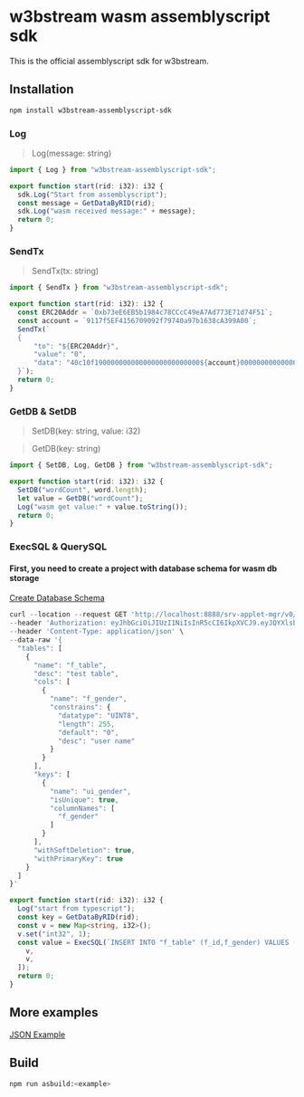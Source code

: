 # w3bstream wasm assemblyscript sdk

This is the official assemblyscript sdk for w3bstream.

## Installation

```bash
npm install w3bstream-assemblyscript-sdk
```

### Log

> Log(message: string)

```typescript
import { Log } from "w3bstream-assemblyscript-sdk";

export function start(rid: i32): i32 {
  sdk.Log("Start from assemblyscript");
  const message = GetDataByRID(rid);
  sdk.Log("wasm received message:" + message);
  return 0;
}
```

### SendTx

> SendTx(tx: string)

```typescript
import { SendTx } from "w3bstream-assemblyscript-sdk";

export function start(rid: i32): i32 {
  const ERC20Addr = `0xb73eE6EB5b1984c78CCcC49eA7Ad773E71d74F51`;
  const account = `9117f5EF4156709092f79740a97b1638cA399A00`;
  SendTx(`
  {
      "to": "${ERC20Addr}",
      "value": "0",
      "data": "40c10f19000000000000000000000000${account}0000000000000000000000000000000000000000000000000de0b6b3a7640000"
  }`);
  return 0;
}
```

### GetDB & SetDB

> SetDB(key: string, value: i32)

> GetDB(key: string)

```typescript
import { SetDB, Log, GetDB } from "w3bstream-assemblyscript-sdk";

export function start(rid: i32): i32 {
  SetDB("wordCount", word.length);
  let value = GetDB("wordCount");
  Log("wasm get value:" + value.toString());
  return 0;
}
```

### ExecSQL & QuerySQL

#### First, you need to create a project with database schema for wasm db storage

[Create Database Schema](https://github.com/machinefi/w3bstream/blob/main/HOWTO.md#create-project-with-database-schema-for-wasm-db-storage)

```typescript
curl --location --request GET 'http://localhost:8888/srv-applet-mgr/v0/project_config/project_01/PROJECT_SCHEMA' \
--header 'Authorization: eyJhbGciOiJIUzI1NiIsInR5cCI6IkpXVCJ9.eyJQYXlsb2FkIjoiOTAxNjYzODYzNTI5Njc3NSIsImlzcyI6InczYnN0cmVhbSIsImV4cCI6MTY3NTE0MzA0Nn0.okRRanlER4OwZTSS60m4qdg5F4qjVWDcPys-eAJ5KkE' \
--header 'Content-Type: application/json' \
--data-raw '{
  "tables": [
    {
      "name": "f_table",
      "desc": "test table",
      "cols": [
        {
          "name": "f_gender",
          "constrains": {
            "datatype": "UINT8",
            "length": 255,
            "default": "0",
            "desc": "user name"
          }
        }
      ],
      "keys": [
        {
          "name": "ui_gender",
          "isUnique": true,
          "columnNames": [
            "f_gender"
          ]
        }
      ],
      "withSoftDeletion": true,
      "withPrimaryKey": true
    }
  ]
}'
```

```typescript
export function start(rid: i32): i32 {
  Log("start from typescript");
  const key = GetDataByRID(rid);
  const v = new Map<string, i32>();
  v.set("int32", 1);
  const value = ExecSQL(`INSERT INTO "f_table" (f_id,f_gender) VALUES (?,?);`, [
    v,
    v,
  ]);
  return 0;
}
```

## More examples

[JSON Example](./examples/json/index.ts)

## Build

```bash
npm run asbuild:<example>
```
